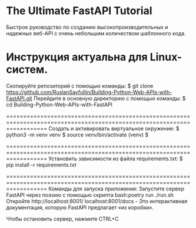 The Ultimate FastAPI Tutorial
========================================================================================================================


Быстрое руководство по созданию высокопроизводительных и надежных веб-API с очень небольшим количеством шаблонного кода.

Инструкция актуальна для Linux-систем.
========================================================================================================================
Скопируйте репозиторий с помощью команды:
$ git clone https://github.com/RuslanSayfullin/Building-Python-Web-APIs-with-FastAPI.git
Перейдите в основную директорию с помощью команды: 
$ cd Building-Python-Web-APIs-with-FastAPI

========================================================================================================================
Создать и активировать виртуальное окружение:
$ python3 -m venv venv
$ source venv/bin/activate
(venv) $

========================================================================================================================
Установить зависимости из файла requirements.txt:
$ pip install -r requirements.txt


========================================================================================================================
Команды для запуска приложения:
Запустите сервер FastAPI через поэзию с помощью скрипта bash:poetry run ./run.sh
Откройте http://localhost:8001/
localhost:8001/docs - Это интерактивная документация, которую FastAPI предлагает «из коробки».

Чтобы остановить сервер, нажмите CTRL+C